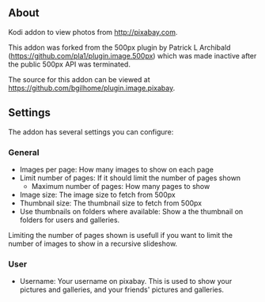 ## About

Kodi addon to view photos from http://pixabay.com.

This addon was forked from the 500px plugin by Patrick L Archibald (https://github.com/pla1/plugin.image.500px)
which was made inactive after the public 500px API was terminated.

The source for this addon can be viewed at https://github.com/bgilhome/plugin.image.pixabay.

## Settings

The addon has several settings you can configure:

### General
- Images per page: How many images to show on each page
- Limit number of pages: If it should limit the number of pages shown
  - Maximum number of pages: How many pages to show
- Image size: The image size to fetch from 500px
- Thumbnail size: The thumbnail size to fetch from 500px
- Use thumbnails on folders where available: Show a the thumbnail on folders for users and galleries.

Limiting the number of pages shown is usefull if you want to limit the
number of images to show in a recursive slideshow. 

### User
- Username: Your username on pixabay. This is used to show your pictures and galleries, and your friends' pictures and galleries.
